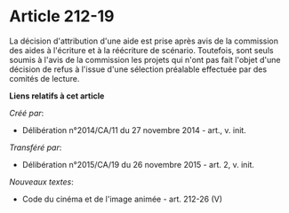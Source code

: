 # Article 212-19

La décision d'attribution d'une aide est prise après avis de la commission des aides à l'écriture et à la réécriture de
scénario. Toutefois, sont seuls soumis à l'avis de la commission les projets qui n'ont pas fait l'objet d'une décision de
refus à l'issue d'une sélection préalable effectuée par des comités de lecture.

**Liens relatifs à cet article**

_Créé par_:

  - Délibération n°2014/CA/11 du 27 novembre 2014 - art., v. init.

_Transféré par_:

  - Délibération n°2015/CA/19 du 26 novembre 2015 - art. 2, v. init.

_Nouveaux textes_:

  - Code du cinéma et de l'image animée - art. 212-26 (V)
